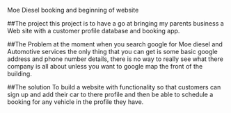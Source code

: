 
Moe Diesel booking and beginning of website

##The project
this project is to have a go at bringing my parents business a Web site with a customer profile database and booking app.

##The Problem
at the moment when you search google for Moe diesel and Automotive services the only thing that you can get is some basic google address and phone number details, there is no way to really see what there company is all about unless you want to google map the front of the building.

##The solution
To build a website with functionality so that customers can sign up and add their car to there profile and then be able to schedule a booking for any vehicle in the profile they have.
